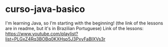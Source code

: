 # curso-java-basico
I'm learning Java, so I'm starting with the beginning! (the link of the lessons are in readme, but it's in Brazilian Portuguese)
Link of the lessons: https://www.youtube.com/playlist?list=PLGxZ4Rq3BOBq0KXHsp5J3PxyFaBIXVs3r
